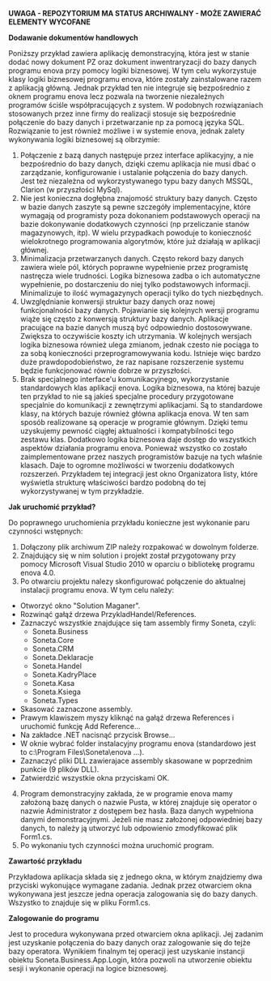 **UWAGA - REPOZYTORIUM MA STATUS ARCHIWALNY - MOŻE ZAWIERAĆ ELEMENTY WYCOFANE**

**Dodawanie dokumentów handlowych**

Poniższy przykład zawiera aplikację demonstracyjną, która jest w stanie dodać nowy dokument PZ oraz dokument inwentraryzacji do bazy danych programu enova przy pomocy logiki biznesowej. W tym celu wykorzystuje klasy logiki biznesowej programu enova, które zostały zainstalowane razem z aplikacją główną. Jednak przykład ten nie integruje się bezpośrednio z oknem programu enova lecz pozwala na tworzenie niezależnych programów ściśle współpracujących z system. W podobnych rozwiązaniach stosowanych przez inne firmy do realizacji stosuje się bezpośrednie połączenie do bazy danych i przetwarzanie np za pomocą języka SQL. Rozwiązanie to jest również możliwe i w systemie enova, jednak zalety wykonywania logiki biznesowej są olbrzymie:



1. Połączenie z bazą danych następuje przez interface aplikacyjny, a nie bezpośrednio do bazy danych, dzięki czemu aplikacja nie musi dbać o zarządzanie, konfigurowanie i ustalanie połączenia do bazy danych. Jest też niezależna od wykorzystywanego typu bazy danych MSSQL, Clarion (w przyszłości MySql).
2. Nie jest konieczna dogłębna znajomość struktury bazy danych. Często w bazie danych zaszyte są pewne szczegóły implementacyjne, które wymagają od programisty poza dokonaniem podstawowych operacji na bazie dokonywanie dodatkowych czynności (np przeliczanie stanów magazynowych, itp). W wielu przypadkach powoduje to konieczność wielokrotnego programowania algorytmów, które już działają w aplikacji głównej.
3. Minimalizacja przetwarzanych danych. Często rekord bazy danych zawiera wiele pól, których poprawne wypełnienie przez programistę nastręcza wiele trudności. Logika biznesowa zadba o ich automatyczne wypełnienie, po dostarczeniu do niej tylko podstawowych informacji. Minimalizuje to ilość wymagazynych operacji tylko do tych niezbędnych.
4. Uwzględnianie konwersji struktur bazy danych oraz nowej funkcjonalności bazy danych. Pojawianie się kolejnych wersji programu wiąże się często z konwersją struktury bazy danych. Aplikacje pracujące na bazie danych muszą być odpowiednio dostosowywane. Zwiększa to oczywiście koszty ich utrzymania. W kolejnych wersjach logika biznesowa również ulega zmianom, jednak czesto nie pociąga to za sobą konieczności przeprogramowywania kodu. Istnieje więc bardzo duże prawdopodobieństwo, że raz napisane rozszerzenie systemu będzie funkcjonować równie dobrze w przyszłości.
5. Brak specjalnego interface'u komunikacyjnego, wykorzystanie standardowych klas aplikacji enova. Logika biznesowa, na której bazuje ten przykład to nie są jakieś specjalne procedury przygotowane specjalnie do komunikacji z zewnętrzymi aplikacjami. Są to standardowe klasy, na których bazuje również główna aplikacja enova. W ten sam sposób realizowane są operacje w programie głównym. Dzięki temu uzyskujemy pewność ciągłej aktualności i kompatybilności tego zestawu klas. Dodatkowo logika biznesowa daje dostęp do wszystkich aspektów działania programu enova. Ponieważ wszystko co zostało zaimplementowane przez naszych programistów bazuje na tych właśnie klasach. Daje to ogromne możliwości w tworzeniu dodatkowych rozszerzeń. Przykładem tej integracji jest okno Organizatora listy, które wyświetla strukturę właściwości bardzo podobną do tej wykorzystywanej w tym przykładzie.

**Jak uruchomić przykład?**

Do poprawnego uruchomienia przykładu konieczne jest wykonanie paru czynności wstępnych:

1. Dołączony plik archiwum ZIP należy rozpakować w dowolnym folderze.
2. Znajdujący się w nim solution i projekt został przygotowany przy pomocy Microsoft Visual Studio 2010 w oparciu o bibliotekę programu enova 4.0.
3. Po otwarciu projektu nalezy skonfigurować połączenie do aktualnej instalacji programu enova. W tym celu należy:
 - Otworzyć okno "Solution Maganer".
 - Rozwinąć gałąź drzewa PrzykladHandel/References.
 - Zaznaczyć wszystkie znajdujące się tam assembly firmy Soneta, czyli:
    - Soneta.Business
    - Soneta.Core
    - Soneta.CRM
    - Soneta.Deklaracje
    - Soneta.Handel
    - Soneta.KadryPlace
    - Soneta.Kasa
    - Soneta.Ksiega
    - Soneta.Types
 - Skasować zaznaczone assembly.
 - Prawym klawiszem myszy kliknąć na gałąź drzewa References i uruchomić funkcję Add Reference...
 - Na zakładce .NET nacisnąć przycisk Browse...
 - W oknie wybrać folder instalacyjny programu enova (standardowo jest to c:\Program Files\Soneta\enova ...).
 - Zaznaczyć pliki DLL zawierajace assembly skasowane w poprzednim punkcie (9 plików DLL).
 - Zatwierdzić wszystkie okna przyciskami OK.

4. Program demonstracyjny zakłada, że w programie enova mamy założoną bazę danych o nazwie Pusta, w której znajduje się operator o nazwie Administrator z dostępem bez hasła. Baza danych wypełniona danymi demonstracyjnymi. Jeżeli nie masz założonej odpowiedniej bazy danych, to należy ją utworzyć lub odpowienio zmodyfikować plik Form1.cs.
5. Po wykonaniu tych czynności można uruchomić program.

**Zawartość przykładu**

Przykładowa aplikacja składa się z jednego okna, w którym znajdziemy dwa przyciski wykonujące wymagane zadania. Jednak przez otwarciem okna wykonywana jest jeszcze jedna operacja zalogowania się do bazy danych. Wszystko to znajduje się w pliku Form1.cs.

**Zalogowanie do programu**

Jest to procedura wykonywana przed otwarciem okna aplikacji. Jej zadanim jest uzyskanie połączenia do bazy danych oraz zalogowanie się do tejże bazy operatora. Wynikiem finalnym tej operacji jest uzyskanie instancji obiektu Soneta.Business.App.Login, która pozwoli na utworzenie obiektu sesji i wykonanie operacji na logice biznesowej.
